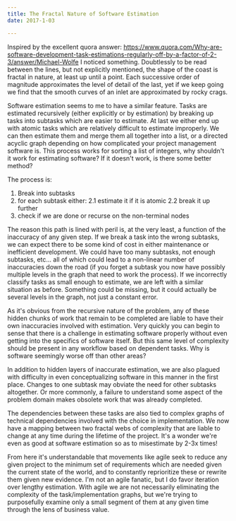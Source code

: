 ```yaml
---
title: The Fractal Nature of Software Estimation
date: 2017-1-03

---
```


Inspired by the excellent quora answer: https://www.quora.com/Why-are-software-development-task-estimations-regularly-off-by-a-factor-of-2-3/answer/Michael-Wolfe I noticed something. Doubtlessly to be read between the lines, but not explicitly mentioned, the shape of the coast is fractal in nature, at least up until a point. Each successive order of magnitude approximates the level of detail of the last, yet if we keep going we find that the smooth curves of an inlet are approximated by rocky crags.

Software estimation seems to me to have a similar feature. Tasks are estimated recursively (either explicitly or by estimation) by breaking up tasks into subtasks which are easier to estimate. At last we either end up with atomic tasks which are relatively difficult to estimate improperly. We can then estimate them and merge them all together into a list, or a directed acyclic graph depending on how complicated your project management software is. This process works for sorting a list of integers, why shouldn't it work for estimating software? If it doesn't work, is there some better method?

The process is:
1. Break into subtasks
2. for each subtask either:
2.1 estimate it if it is atomic
2.2  break it up further
3. check if we are done or recurse on the non-terminal nodes

The reason this path is lined with peril is, at the very least, a function of the inaccuracy of any given step. If we break a task into the wrong subtasks, we can expect there to be some kind of cost in either maintenance or inefficient development. We could have too many subtasks, not enough subtasks, etc... all of which could lead to a non-linear number of inaccuracies down the road (if you forget a subtask you now have possibly multiple levels in the graph that need to work the process). If we incorrectly classify tasks as small enough to estimate, we are left with a similar situation as before. Something could be missing, but it could actually be several levels in the graph, not just a constant error.

As it's obvious from the recursive nature of the problem, any of these hidden chunks of work that remain to be completed are liable to have their own inaccuracies involved with estimation. Very quickly you can begin to sense that there is a challenge in estimating software properly without even getting into the specifics of software itself. But this same level of complexity should be present in any workflow based on dependent tasks. Why is software seemingly worse off than other areas?

In addition to hidden layers of inaccurate estimation, we are also plagued with difficulty in even conceptualizing software in this manner in the first place. Changes to one subtask may obviate the need for other subtasks altogether. Or more commonly, a failure to understand some aspect of the problem domain makes obsolete work that was already completed.

The dependencies between these tasks are also tied to complex graphs of technical dependencies involved with the choice in implementation. We now have a mapping between two fractal webs of complexity that are liable to change at any time during the lifetime of the project. It's a wonder we're even as good at software estimation so as to misestimate by 2-3x times!

From here it's understandable that movements like agile seek to reduce any given project to the minimum set of requirements which are needed given the current state of the world, and to constantly reprioritize these or rewrite them given new evidence. I'm not an agile fanatic, but I do favor iteration over lengthy estimation. With agile we are not necessarily eliminating the complexity of the task/implementation graphs, but we're trying to purposefully examine only a small segment of them at any given time through the lens of business value.
